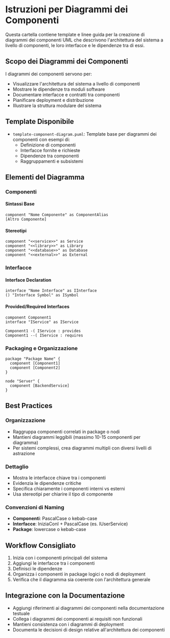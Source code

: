 # Istruzioni per Diagrammi dei Componenti

Questa cartella contiene template e linee guida per la creazione di diagrammi dei componenti UML che descrivono l'architettura del sistema a livello di componenti, le loro interfacce e le dipendenze tra di essi.

## Scopo dei Diagrammi dei Componenti

I diagrammi dei componenti servono per:
- Visualizzare l'architettura del sistema a livello di componenti
- Mostrare le dipendenze tra moduli software
- Documentare interfacce e contratti tra componenti
- Pianificare deployment e distribuzione
- Illustrare la struttura modulare del sistema

## Template Disponibile

- `template-component-diagram.puml`: Template base per diagrammi dei componenti con esempi di:
  - Definizione di componenti
  - Interfacce fornite e richieste
  - Dipendenze tra componenti
  - Raggruppamenti e subsistemi

## Elementi del Diagramma

### Componenti

#### Sintassi Base

```plantuml
component "Nome Componente" as ComponentAlias
[Altro Componente]
```

#### Stereotipi

```plantuml
component "<<service>>" as Service
component "<<library>>" as Library  
component "<<database>>" as Database
component "<<external>>" as External
```

### Interfacce

#### Interface Declaration

```plantuml
interface "Nome Interface" as IInterface
() "Interface Symbol" as ISymbol
```

#### Provided/Required Interfaces

```plantuml
component Component1
interface "IService" as IService

Component1 -( IService : provides
Component1 --( IService : requires
```

### Packaging e Organizzazione

```plantuml
package "Package Name" {
  component [Component1]
  component [Component2]
}

node "Server" {
  component [BackendService]
}
```

## Best Practices

### Organizzazione

- Raggruppa componenti correlati in package o nodi
- Mantieni diagrammi leggibili (massimo 10-15 componenti per diagramma)
- Per sistemi complessi, crea diagrammi multipli con diversi livelli di astrazione

### Dettaglio

- Mostra le interfacce chiave tra i componenti
- Evidenzia le dipendenze critiche
- Specifica chiaramente i componenti interni vs esterni
- Usa stereotipi per chiarire il tipo di componente

### Convenzioni di Naming

- **Componenti**: PascalCase o kebab-case
- **Interfacce**: IniziaConI + PascalCase (es. IUserService)
- **Package**: lowercase o kebab-case

## Workflow Consigliato

1. Inizia con i componenti principali del sistema
2. Aggiungi le interfacce tra i componenti
3. Definisci le dipendenze
4. Organizza i componenti in package logici o nodi di deployment
5. Verifica che il diagramma sia coerente con l'architettura generale

## Integrazione con la Documentazione

- Aggiungi riferimenti ai diagrammi dei componenti nella documentazione testuale
- Collega i diagrammi dei componenti ai requisiti non funzionali
- Mantieni consistenza con i diagrammi di deployment
- Documenta le decisioni di design relative all'architettura dei componenti
